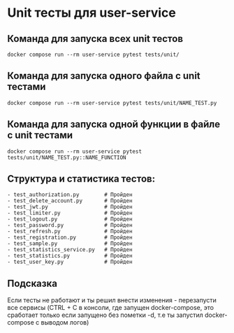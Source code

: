 # Unit тесты для user-service

## Команда для запуска всех unit тестов
```
docker compose run --rm user-service pytest tests/unit/
```

## Команда для запуска одного файла с unit тестами
```
docker compose run --rm user-service pytest tests/unit/NAME_TEST.py
```

## Команда для запуска одной функции в файле с unit тестами
```
docker compose run --rm user-service pytest tests/unit/NAME_TEST.py::NAME_FUNCTION
```

## Структура и статистика тестов:
```
- test_authorization.py        # Пройден
- test_delete_account.py       # Пройден
- test_jwt.py                  # Пройден
- test_limiter.py              # Пройден
- test_logout.py               # Пройден
- test_password.py             # Пройден
- test_refresh.py              # Пройден
- test_registration.py         # Пройден
- test_sample.py               # Пройден
- test_statistics_service.py   # Пройден
- test_statistics.py           # Пройден
- test_user_key.py             # Пройден
```

## Подсказка
Если тесты не работают и ты решил внести изменения - перезапусти все сервисы
(CTRL + C в консоли, где запущен docker-compose, это сработает только если запущено без пометки -d, т.е ты запустил docker-compose с выводом логов)

